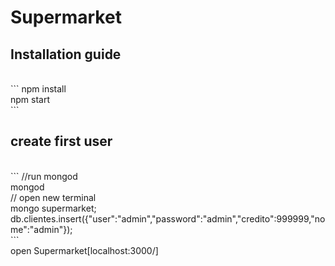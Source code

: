# Supermarket
## Installation guide
<br />
```
npm install<br />
npm start<br />
```

## create first user
<br />
```
//run mongod<br />
mongod<br />
// open new terminal<br />
mongo supermarket;<br />
db.clientes.insert({"user":"admin","password":"admin","credito":999999,"nome":"admin"});<br />
```
<br />
open Supermarket[localhost:3000/]
